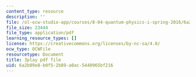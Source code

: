 ```yaml
---
content_type: resource
description: ''
file: /ol-ocw-studio-app/courses/8-04-quantum-physics-i-spring-2016/6a2b09e8b0f52b89a0ac5440965bf216_m7UT2Hr465o.pdf
file_size: 23444
file_type: application/pdf
learning_resource_types: []
license: https://creativecommons.org/licenses/by-nc-sa/4.0/
ocw_type: OCWFile
resourcetype: Document
title: 3play pdf file
uid: 6a2b09e8-b0f5-2b89-a0ac-5440965bf216
---
```

